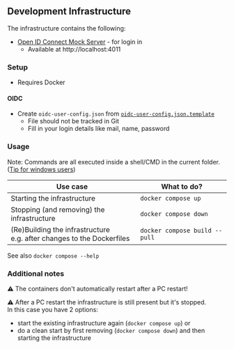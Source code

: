 ## Development Infrastructure

The infrastructure contains the following:
* [Open ID Connect Mock Server](https://github.com/Soluto/oidc-server-mock) - for login in
  * Available at http://localhost:4011

### Setup
* Requires Docker

#### OIDC
* Create ``oidc-user-config.json`` from [``oidc-user-config.json.template``](./oidc-user-config.json.template)
  * File should not be tracked in Git
  * Fill in your login details like mail, name, password


### Usage
Note: Commands are all executed inside a shell/CMD in the current folder. ([Tip for windows users](https://stackoverflow.com/a/40146208))

| Use case | What to do? |
| --- | --- |
| Starting the infrastructure | ``docker compose up`` |
| Stopping (and removing) the infrastructure | ``docker compose down`` |
| (Re)Building the infrastructure<br/>e.g. after changes to the Dockerfiles | ``docker compose build --pull`` |

See also ``docker compose --help``

### Additional notes
⚠ The containers don't automatically restart after a PC restart!

⚠ After a PC restart the infrastructure is still present but it's stopped.<br/>
In this case you have 2 options:
* start the existing infrastructure again (``docker compose up``) or
* do a clean start by first removing (``docker compose down``) and then starting the infrastructure
